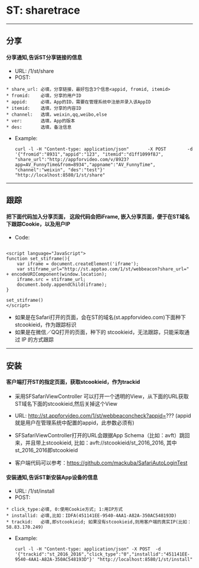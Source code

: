 # ST: sharetrace

---

## 分享
#### 分享通知,告诉ST分享链接的信息
* URL:  /1/st/share
* POST: 

```
* share_url: 必填，分享链接，最好包含3个信息<appid, fromid, itemid>
* fromid:    必填，分享的用户ID
* appid:     必填，App的ID，需要在管理系统中注册并录入该AppID
* itemid:    选填，分享的内容ID
* channel:   选填，weixin,qq,weibo,else
* ver:       选填，App的版本
* des:       选填，备注信息
```

* Example: 

      curl -l -H "Content-type: application/json"       -X POST        -d '{"fromid":"8931","appid":"123", "itemid":"d1ff1099f8J", "share_url":"http://appforvideo.com/v/8923?app=AV_FunnyTime&from=8934","appname":"AV_FunnyTime", "channel":"weixin", "des":"test"}'            "http://localhost:8580/1/st/share"


---

## 跟踪 
#### 把下面代码加入分享页面， 这段代码会把iFrame, 嵌入分享页面，便于在ST域名下跟踪Cookie，以及用户IP
* Code:
```

<script language="JavaScript">
function set_stiframe(){
    var iframe = document.createElement('iframe');
    var stiframe_url="http://st.apptao.com/1/st/webbeacon?share_url=" + encodeURIComponent(window.location);
    iframe.src = stiframe_url;
    document.body.appendChild(iframe);
}

set_stiframe()
</script>

```
        
        
* 如果是在Safari打开的页面，会在ST的域名(st.appforvideo.com)下面种下stcookieid，作为跟踪标识
* 如果是在微信／QQ打开的页面，种下的 stcookieid，无法跟踪，只能采取通过 IP 的方式跟踪


---

## 安装

#### 客户端打开ST的指定页面，获取stcookieid，作为trackid
* 采用SFSafariViewController 可以打开一个透明的View，从下面的URL获取ST域名下面的stcookieid,然后关掉这个View
 
* URL: http://st.appforvideo.com/1/st/webbeaconcheck?appid=??? (appid就是用户在管理系统中配置的appid，此参数必须有)

* SFSafariViewController打开的URL会跟据App Schema（比如：avft）跳回来，并且带上stcookieid, 比如：avft://stcookieid/st_2016_2016, 其中st_2016_2016即stcookieid


* 客户端代码可以参考：<https://github.com/mackuba/SafariAutoLoginTest>


#### 安装通知,告诉ST新安装App设备的信息
* URL:  /1/st/install
* POST: 
```
* click_type:必填, 0:使用Cookie方式; 1:用IP方式
* installid: 必填,比如：IDFA(451141EE-9540-4AA1-A82A-350AC548193D) 
* trackid:   必填,即stcookieid; 如果没有stcookieid,则用客户端的真实IP(比如：58.83.170.249)
```
    
* Example: 

      curl -l -H "Content-type: application/json" -X POST  -d '{"trackid":"st_2016_2016","click_type":"0","installid":"451141EE-9540-4AA1-A82A-350AC548193D"}' "http://localhost:8580/1/st/install"

